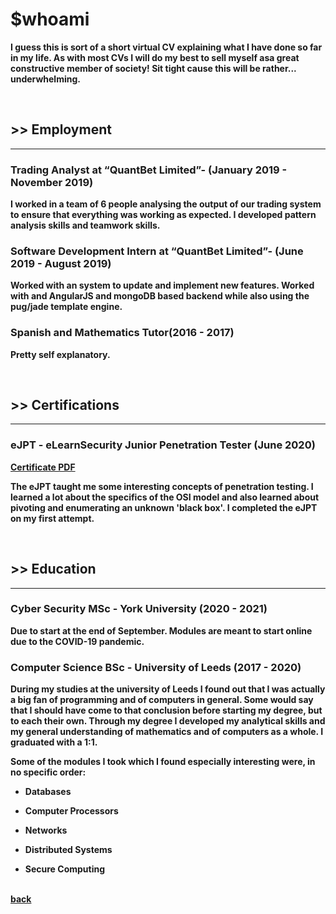 

# <b> $whoami <b>
I guess this is sort of a short virtual CV explaining what I have done so far in my life. As with most CVs I will do my best to sell myself asa great constructive 
member of society! Sit tight cause this will be rather... underwhelming.
  
<br> 

## >> Employment
* * *
### Trading Analyst at “QuantBet Limited”- (January 2019 - November 2019)
I worked in a team of 6 people analysing the output of our trading system to ensure that everything was working as expected. 
I developed pattern analysis skills and teamwork skills.

### Software Development Intern at “QuantBet Limited”- (June 2019 - August 2019)
Worked with an system to update and implement new features. Worked with and AngularJS and mongoDB based backend while also using the pug/jade template engine.

### Spanish and Mathematics Tutor(2016 - 2017)
Pretty self explanatory.

<br>

## >> Certifications
* * *
### eJPT - eLearnSecurity Junior Penetration Tester (June 2020)
[Certificate PDF](./resources/Your_ejpt_certificate.pdf) 

The eJPT taught me some interesting concepts of penetration testing. I learned a lot about the specifics of the OSI model and also learned about pivoting and enumerating an unknown 'black box'. I completed the eJPT on my first attempt.

<br>

## >> Education
* * *
### Cyber Security MSc - York University (2020 - 2021)
Due to start at the end of September. Modules are meant to start online due to the COVID-19 pandemic.


### Computer Science BSc - University of Leeds (2017 - 2020)
During my studies at the university of Leeds I found out that I was actually a big fan of programming and of computers in general. Some would say that I should have come to that conclusion before starting my degree, but to each their own. Through my degree I developed my analytical skills and my general understanding of mathematics and of computers as a whole. I graduated with a 1:1.

Some of the modules I took which I found especially interesting were, in no specific order:

  - Databases

  - Computer Processors

  - Networks

  - Distributed Systems

  - Secure Computing
<br><br>

[back](./)
